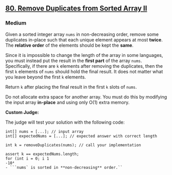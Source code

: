 ## [80. Remove Duplicates from Sorted Array II](https://leetcode.com/problems/remove-duplicates-from-sorted-array-ii)

### Medium

Given a sorted integer array `nums` in non-decreasing order, remove some duplicates in-place such that each unique element appears at most **twice**. The **relative order** of the elements should be kept the **same**.

Since it is impossible to change the length of the array in some languages, you must instead put the result in the **first part** of the array `nums`. Specifically, if there are `k` elements after removing the duplicates, then the first `k` elements of `nums` should hold the final result. It does not matter what you leave beyond the first `k` elements.

Return `k` after placing the final result in the first `k` slots of `nums`.

Do not allocate extra space for another array. You must do this by modifying the input array **in-place** and using only O(1) extra memory.

**Custom Judge:**

The judge will test your solution with the following code:

```
int[] nums = [...]; // input array
int[] expectedNums = [...]; // expected answer with correct length

int k = removeDuplicates(nums); // call your implementation

assert k == expectedNums.length;
for (int i = 0; i 1 
-10⁴ 
- ```nums` is sorted in **non-decreasing** order.``